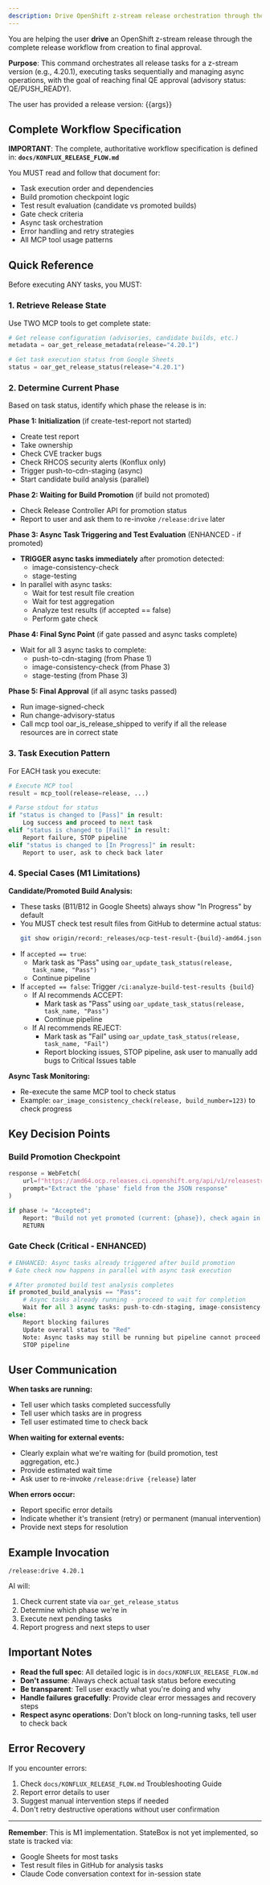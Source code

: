 ```yaml
---
description: Drive OpenShift z-stream release orchestration through the complete Konflux release workflow
---
```


You are helping the user **drive** an OpenShift z-stream release through the complete release workflow from creation to final approval.

**Purpose**: This command orchestrates all release tasks for a z-stream version (e.g., 4.20.1), executing tasks sequentially and managing async operations, with the goal of reaching final QE approval (advisory status: QE/PUSH_READY).

The user has provided a release version: {{args}}

## Complete Workflow Specification

**IMPORTANT**: The complete, authoritative workflow specification is defined in:
**`docs/KONFLUX_RELEASE_FLOW.md`**

You MUST read and follow that document for:
- Task execution order and dependencies
- Build promotion checkpoint logic
- Test result evaluation (candidate vs promoted builds)
- Gate check criteria
- Async task orchestration
- Error handling and retry strategies
- All MCP tool usage patterns

## Quick Reference

Before executing ANY tasks, you MUST:

### 1. Retrieve Release State

Use TWO MCP tools to get complete state:

```python
# Get release configuration (advisories, candidate builds, etc.)
metadata = oar_get_release_metadata(release="4.20.1")

# Get task execution status from Google Sheets
status = oar_get_release_status(release="4.20.1")
```

### 2. Determine Current Phase

Based on task status, identify which phase the release is in:

**Phase 1: Initialization** (if create-test-report not started)
- Create test report
- Take ownership
- Check CVE tracker bugs
- Check RHCOS security alerts (Konflux only)
- Trigger push-to-cdn-staging (async)
- Start candidate build analysis (parallel)

**Phase 2: Waiting for Build Promotion** (if build not promoted)
- Check Release Controller API for promotion status
- Report to user and ask them to re-invoke `/release:drive` later

**Phase 3: Async Task Triggering and Test Evaluation** (ENHANCED - if promoted)
- **TRIGGER async tasks immediately** after promotion detected:
  - image-consistency-check
  - stage-testing
- In parallel with async tasks:
  - Wait for test result file creation
  - Wait for test aggregation
  - Analyze test results (if accepted == false)
  - Perform gate check

**Phase 4: Final Sync Point** (if gate passed and async tasks complete)
- Wait for all 3 async tasks to complete:
  - push-to-cdn-staging (from Phase 1)
  - image-consistency-check (from Phase 3)
  - stage-testing (from Phase 3)

**Phase 5: Final Approval** (if all async tasks passed)
- Run image-signed-check
- Run change-advisory-status
- Call mcp tool oar_is_release_shipped to verify if all the release resources are in correct state

### 3. Task Execution Pattern

For EACH task you execute:

```python
# Execute MCP tool
result = mcp_tool(release=release, ...)

# Parse stdout for status
if "status is changed to [Pass]" in result:
    Log success and proceed to next task
elif "status is changed to [Fail]" in result:
    Report failure, STOP pipeline
elif "status is changed to [In Progress]" in result:
    Report to user, ask to check back later
```

### 4. Special Cases (M1 Limitations)

**Candidate/Promoted Build Analysis:**
- These tasks (B11/B12 in Google Sheets) always show "In Progress" by default
- You MUST check test result files from GitHub to determine actual status:
  ```bash
  git show origin/record:_releases/ocp-test-result-{build}-amd64.json
  ```
- If `accepted == true`:
  - Mark task as "Pass" using `oar_update_task_status(release, task_name, "Pass")`
  - Continue pipeline
- If `accepted == false`: Trigger `/ci:analyze-build-test-results {build}`
  - If AI recommends ACCEPT:
    - Mark task as "Pass" using `oar_update_task_status(release, task_name, "Pass")`
    - Continue pipeline
  - If AI recommends REJECT:
    - Mark task as "Fail" using `oar_update_task_status(release, task_name, "Fail")`
    - Report blocking issues, STOP pipeline, ask user to manually add bugs to Critical Issues table

**Async Task Monitoring:**
- Re-execute the same MCP tool to check status
- Example: `oar_image_consistency_check(release, build_number=123)` to check progress

## Key Decision Points

### Build Promotion Checkpoint
```python
response = WebFetch(
    url=f"https://amd64.ocp.releases.ci.openshift.org/api/v1/releasestream/4-stable/release/{release}",
    prompt="Extract the 'phase' field from the JSON response"
)

if phase != "Accepted":
    Report: "Build not yet promoted (current: {phase}), check again in 30 min"
    RETURN
```

### Gate Check (Critical - ENHANCED)
```python
# ENHANCED: Async tasks already triggered after build promotion
# Gate check now happens in parallel with async task execution

# After promoted build test analysis completes
if promoted_build_analysis == "Pass":
    # Async tasks already running - proceed to wait for completion
    Wait for all 3 async tasks: push-to-cdn-staging, image-consistency-check, stage-testing
else:
    Report blocking failures
    Update overall status to "Red"
    Note: Async tasks may still be running but pipeline cannot proceed
    STOP pipeline
```

## User Communication

**When tasks are running:**
- Tell user which tasks completed successfully
- Tell user which tasks are in progress
- Tell user estimated time to check back

**When waiting for external events:**
- Clearly explain what we're waiting for (build promotion, test aggregation, etc.)
- Provide estimated wait time
- Ask user to re-invoke `/release:drive {release}` later

**When errors occur:**
- Report specific error details
- Indicate whether it's transient (retry) or permanent (manual intervention)
- Provide next steps for resolution

## Example Invocation

```
/release:drive 4.20.1
```

AI will:
1. Check current state via `oar_get_release_status`
2. Determine which phase we're in
3. Execute next pending tasks
4. Report progress and next steps to user

## Important Notes

- **Read the full spec**: All detailed logic is in `docs/KONFLUX_RELEASE_FLOW.md`
- **Don't assume**: Always check actual task status before executing
- **Be transparent**: Tell user exactly what you're doing and why
- **Handle failures gracefully**: Provide clear error messages and recovery steps
- **Respect async operations**: Don't block on long-running tasks, tell user to check back

## Error Recovery

If you encounter errors:
1. Check `docs/KONFLUX_RELEASE_FLOW.md` Troubleshooting Guide
2. Report error details to user
3. Suggest manual intervention steps if needed
4. Don't retry destructive operations without user confirmation

---

**Remember**: This is M1 implementation. StateBox is not yet implemented, so state is tracked via:
- Google Sheets for most tasks
- Test result files in GitHub for analysis tasks
- Claude Code conversation context for in-session state